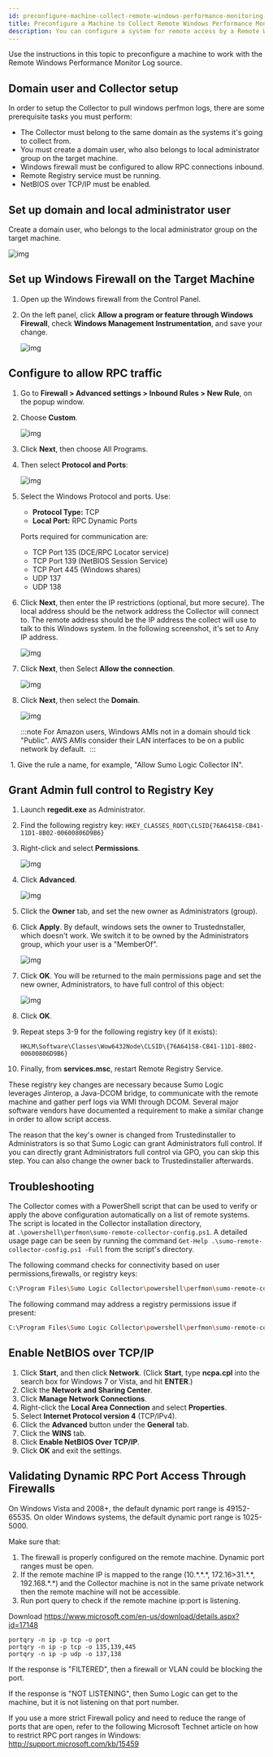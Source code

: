 ```yaml
---
id: preconfigure-machine-collect-remote-windows-performance-monitoring-logs
title: Preconfigure a Machine to Collect Remote Windows Performance Monitoring Logs
description: You can configure a system for remote access by a Remote Windows Performance Monitoring Log Source.
---
```



Use the instructions in this topic to preconfigure a machine to work
with the Remote Windows Performance Monitor Log source.

## Domain user and Collector setup

In order to setup the Collector to pull windows perfmon logs, there
are some prerequisite tasks you must perform:

* The Collector must belong to the same domain as the systems it's going to collect from.
* You must create a domain user, who also belongs to local administrator group on the target machine.
* Windows firewall must be configured to allow RPC connections inbound.
* Remote Registry service must be running.
* NetBIOS over TCP/IP must be enabled.

## Set up domain and local administrator user

Create a domain user, who belongs to the local administrator group on the target machine.

![img](/img/send-data/ad-users.png)

## Set up Windows Firewall on the Target Machine

1. Open up the Windows firewall from the Control Panel.
1. On the left panel, click **Allow a program or feature through Windows Firewall**, check **Windows Management Instrumentation**, and save your change.   

    ![img](/img/send-data/wmi_firewall.png)

## Configure to allow RPC traffic

1. Go to **Firewall > Advanced settings > Inbound Rules > New Rule**, on the popup window.  
1. Choose **Custom**.  

    ![img](/img/send-data/rule_custom.png)

1. Click **Next**, then choose All Programs.  
1. Then select **Protocol and Ports**:

    ![img](/img/send-data/ports_rule.png)

1. Select the Windows Protocol and ports. Use: 

   * **Protocol Type:** TCP
   * **Local Port:** RPC Dynamic Ports

   Ports required for communication are:    

   * TCP Port 135 (DCE/RPC Locator service)
   * TCP Port 139 (NetBIOS Session Service)
   * TCP Port 445 (Windows shares)
   * UDP 137
   * UDP 138

1. Click **Next**, then enter the IP restrictions (optional, but more secure). The local address should be the network address the Collector will connect to. The remote address should be the IP address the collect will use to talk to this Windows system. In the following screenshot, it's set to Any IP address.

    ![img](/img/send-data/new_rule.png)

1. Click **Next**, then Select **Allow the connection**.

    ![img](/img/send-data/allow_connection.png)

1. Click **Next**, then select the **Domain**.

    ![img](/img/send-data/aws_firewall.png) 

    :::note
    For Amazon users, Windows AMIs not in a domain should tick "Public". AWS AMIs consider their LAN interfaces to be on a public network by default. 
    :::

 1. Give the rule a name, for example, "Allow Sumo Logic Collector IN".

## Grant Admin full control to Registry Key

1. Launch **regedit.exe** as Administrator.  
1. Find the following registry key: `HKEY_CLASSES_ROOT\CLSID{76A64158-CB41-11D1-8B02-00600806D9B6}`  
1. Right-click and select **Permissions**.

    ![img](/img/send-data/reg_perms.png)

1. Click **Advanced**.

    ![img](/img/send-data/reg_perms_adv.png)

1. Click the **Owner** tab, and set the new owner as Administrators (group). 

1. Click **Apply**. By default, windows sets the owner to Trustednstaller, which doesn't work. We switch it to be owned by the Administrators group, which your user is a "MemberOf".

    ![img](/img/send-data/reg_perms_admin.png)

1. Click **OK**. You will be returned to the main permissions page and set the new owner, Administrators, to have full control of this object:

    ![img](/img/send-data/reg_perms_full.png)

1. Click **OK**.

1. Repeat steps 3-9 for the following registry key (if it exists):

    `HKLM\Software\Classes\Wow6432Node\CLSID\{76A64158-CB41-11D1-8B02-00600806D9B6}`

1. Finally, from **services.msc**, restart Remote Registry Service. 

These registry key changes are necessary because Sumo Logic leverages Jinterop, a Java-DCOM bridge, to communicate with the remote machine and gather perf logs via WMI through DCOM. Several major software vendors have documented a requirement to make a similar change in order to allow script access. 

The reason that the key's owner is changed from Trustedinstaller to Administrators is so that Sumo Logic can grant Administrators full control. If you can directly grant Administrators full control via GPO, you can skip this step. You can also change the owner back to Trustedinstaller afterwards.

## Troubleshooting

The Collector comes with a PowerShell script that can be used to verify or apply the above configuration automatically on a list of remote systems. The script is located in the Collector installation directory, at `.\powershell\perfmon\sumo-remote-collector-config.ps1`. A detailed usage page can be seen by running the command `Get-Help .\sumo-remote-collector-config.ps1 -Full` from the script's directory.

The following command checks for connectivity based on user permissions,firewalls, or registry keys:

```bash
C:\Program Files\Sumo Logic Collector\powershell\perfmon\sumo-remote-collector-config.ps1 -computernames "<name>" -credential $ps_cred -check
```

The following command may address a registry permissions issue if
present:

```bash
C:\Program Files\Sumo Logic Collector\powershell\perfmon\sumo-remote-collector-config.ps1 -computernames "<name>" -credential $ps_cred -apply
```

## Enable NetBIOS over TCP/IP

1. Click **Start**, and then click **Network**. (Click **Start**, type ****ncpa.cpl**** into the search box for Windows 7 or Vista, and hit **ENTER**.)
1. Click the **Network and Sharing Center**.
1. Click **Manage Network Connections**.
1. Right-click the **Local Area Connection** and select **Properties**.
1. Select **Internet Protocol version 4** (TCP/IPv4).
1. Click the **Advanced** button under the **General** tab.
1. Click the **WINS** tab.
1. Click **Enable NetBIOS Over TCP/IP**.
1. Click **OK** and exit the settings.

## Validating Dynamic RPC Port Access Through Firewalls

On Windows Vista and 2008+, the default dynamic port range is 49152-65535. On older Windows systems, the default dynamic port range is 1025-5000.

Make sure that:

1. The firewall is properly configured on the remote machine. Dynamic port ranges must be open. 
1. If the remote machine IP is mapped to the range (10.\*.\*.\*, 172.16\>31.\*.\*, 192.168.\*.\*) and the Collector machine is not in the same private network then the remote machine will not be accessible. 
1. Run port query to check if the remote machine ip:port is listening.

Download https://www.microsoft.com/en-us/download/details.aspx?id=17148

```
portqry -n ip -p tcp -o port
portqry -n ip -p tcp -o 135,139,445
portqry -n ip -p udp -o 137,138
```

If the response is "FILTERED", then a firewall or VLAN could be blocking the port. 

If the response is "NOT LISTENING", then Sumo Logic can get to the machine, but it is not listening on that port number.

If you use a more strict Firewall policy and need to reduce the range of ports that are open, refer to the following Microsoft Technet article on how to restrict RPC port ranges in Windows: http://support.microsoft.com/kb/15459
